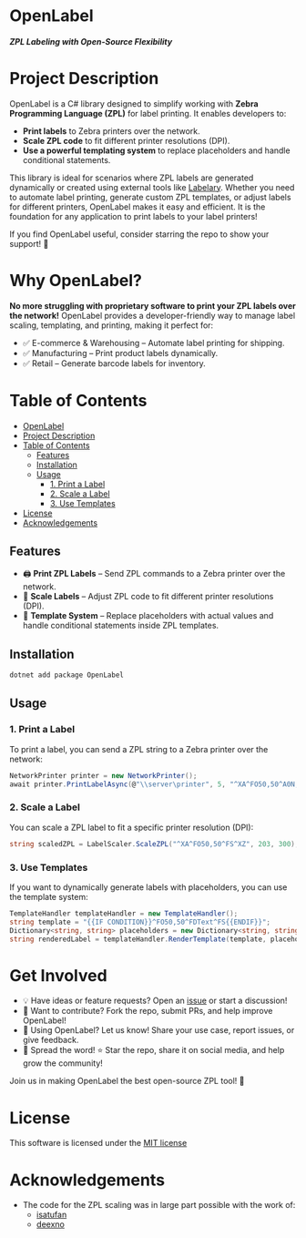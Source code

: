 # OpenLabel
##### ZPL Labeling with Open-Source Flexibility

# Project Description

OpenLabel is a C# library designed to simplify working with **Zebra Programming Language (ZPL)** for label printing. It enables developers to:

- **Print labels** to Zebra printers over the network.
- **Scale ZPL code** to fit different printer resolutions (DPI).
- **Use a powerful templating system** to replace placeholders and handle conditional statements.

This library is ideal for scenarios where ZPL labels are generated dynamically or created using external tools like [Labelary](https://labelary.com). Whether you need to automate label printing, generate custom ZPL templates, or adjust labels for different printers, OpenLabel makes it easy and efficient. It is the foundation for any application to print labels to your label printers!

If you find OpenLabel useful, consider starring the repo to show your support! 🌟

# Why OpenLabel?

**No more struggling with proprietary software to print your ZPL labels over the network!** OpenLabel provides a developer-friendly way to manage label scaling, templating, and printing, making it perfect for:

- ✅ E-commerce & Warehousing – Automate label printing for shipping.
- ✅ Manufacturing – Print product labels dynamically.
- ✅ Retail – Generate barcode labels for inventory.

# Table of Contents

- [OpenLabel](#openlabel)
- [Project Description](#project-description)
- [Table of Contents](#table-of-contents)
  - [Features](#features)
  - [Installation](#installation)
  - [Usage](#usage)
    - [1. Print a Label](#1-print-a-label)
    - [2. Scale a Label](#2-scale-a-label)
    - [3. Use Templates](#3-use-templates)
- [License](#license)
- [Acknowledgements](#acknowledgements)

## Features
- 🖨️ **Print ZPL Labels** – Send ZPL commands to a Zebra printer over the network.
- 📏 **Scale Labels** – Adjust ZPL code to fit different printer resolutions (DPI).
- 📝 **Template System** – Replace placeholders with actual values and handle conditional statements inside ZPL templates.

## Installation

```bash
dotnet add package OpenLabel
```

## Usage

### 1. Print a Label
To print a label, you can send a ZPL string to a Zebra printer over the network:
```csharp
NetworkPrinter printer = new NetworkPrinter();
await printer.PrintLabelAsync(@"\\server\printer", 5, "^XA^FO50,50^A0N,50,50^FDHello, World!^FS^XZ");
```

### 2. Scale a Label
You can scale a ZPL label to fit a specific printer resolution (DPI):
```csharp
string scaledZPL = LabelScaler.ScaleZPL("^XA^FO50,50^FS^XZ", 203, 300);
```

### 3. Use Templates
If you want to dynamically generate labels with placeholders, you can use the template system:
```csharp
TemplateHandler templateHandler = new TemplateHandler();
string template = "{{IF CONDITION}}^FO50,50^FDText^FS{{ENDIF}}";
Dictionary<string, string> placeholders = new Dictionary<string, string> { { "CONDITION", "1" } };
string renderedLabel = templateHandler.RenderTemplate(template, placeholders);
```

# Get Involved

- 💡 Have ideas or feature requests? Open an [issue](https://github.com/Dwarf1er/openlabel/issues) or start a discussion!
- 🔧 Want to contribute? Fork the repo, submit PRs, and help improve OpenLabel!
- 📢 Using OpenLabel? Let us know! Share your use case, report issues, or give feedback.
- 🚀 Spread the word! ⭐ Star the repo, share it on social media, and help grow the community!

Join us in making OpenLabel the best open-source ZPL tool! 🎉

# License

This software is licensed under the [MIT license](LICENSE)

# Acknowledgements

- The code for the ZPL scaling was in large part possible with the work of:
  -  [isatufan](https://gist.github.com/isatufan/e22dc07ac7968fcb8e9a6046fa15f57a)
  -  [deexno](https://github.com/deexno/Zebra-ZPL-rescaler)